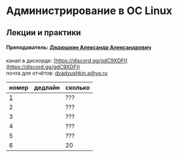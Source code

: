 # Администрирование в ОС Linux

## Лекции и практики

#### Преподаватель: [Дядюшкин Александр Александрович](https://isu.ifmo.ru/pls/apex/f?p=2143:3:105470750249972::NO::PID:184221)

канал в дискорде: [https://discord.gg/gdC9XDFt](https://discord.gg/gdC9XDFt)  
почта для отчётов: [dyadyushkin.a@ya.ru](mailto:dyadyushkin.a@ya.ru)

| номер | дедлайн | сколько |
| :--- | :--- | :--- |
| [1](https://drive.google.com/file/d/1tMSvDxnmtMwS3-LoD5CM8-CfyKM2Pjjn/view) |  | ??? |
| 2 |  | ??? |
| 3 |  | ??? |
| 4 |  | ??? |
| 5 |  | ??? |
| 6 |  | 20 |



